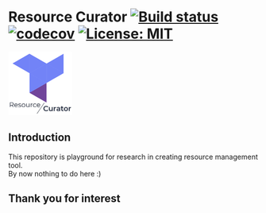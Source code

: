 # Resource Curator [![Build status](https://ci.appveyor.com/api/projects/status/13s740dpft922in8/branch/master?svg=true)](https://ci.appveyor.com/project/vchirikov/resourcecurator/branch/master) [![codecov](https://codecov.io/gh/ResourceCurator/ResourceCurator/branch/master/graph/badge.svg)](https://codecov.io/gh/ResourceCurator/ResourceCurator) [![License: MIT](https://img.shields.io/badge/License-MIT-blue.svg)](LICENSE)

![logo](https://raw.githubusercontent.com/ResourceCurator/ResourceCurator/master/docs/img/logo_text_128.png)  

## Introduction

This repository is playground for research in creating resource management tool.  
By now nothing to do here :)

## Thank you for interest

